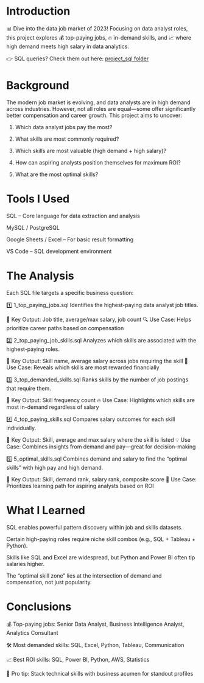 # Introduction

📊 Dive into the data job market of 2023! Focusing on data analyst roles, this project explores 💰 top-paying jobs, 🔥 in-demand skills, and 📈 where high demand meets high salary in data analytics.

👉 SQL queries? Check them out here: [project_sql folder](/project_sql/)

# Background

The modern job market is evolving, and data analysts are in high demand across industries. However, not all roles are equal—some offer significantly better compensation and career growth. This project aims to uncover:

1. Which data analyst jobs pay the most?

2. What skills are most commonly required?

3. Which skills are most valuable (high demand + high salary)?

4. How can aspiring analysts position themselves for maximum ROI?

5. What are the most optimal skills?

# Tools I Used

SQL – Core language for data extraction and analysis

MySQL / PostgreSQL

Google Sheets / Excel – For basic result formatting

VS Code – SQL development environment

# The Analysis

Each SQL file targets a specific business question:

1️⃣ 1_top_paying_jobs.sql
Identifies the highest-paying data analyst job titles.

📍 Key Output: Job title, average/max salary, job count
🔍 Use Case: Helps prioritize career paths based on compensation

2️⃣ 2_top_paying_job_skills.sql
Analyzes which skills are associated with the highest-paying roles.

📍 Key Output: Skill name, average salary across jobs requiring the skill
🎯 Use Case: Reveals which skills are most rewarded financially

3️⃣ 3_top_demanded_skills.sql
Ranks skills by the number of job postings that require them.

📍 Key Output: Skill frequency count
🔥 Use Case: Highlights which skills are most in-demand regardless of salary

4️⃣ 4_top_paying_skills.sql
Compares salary outcomes for each skill individually.

📍 Key Output: Skill, average and max salary where the skill is listed
💡 Use Case: Combines insights from demand and pay—great for decision-making

5️⃣ 5_optimal_skills.sql
Combines demand and salary to find the “optimal skills” with high pay and high demand.

📍 Key Output: Skill, demand rank, salary rank, composite score
🚀 Use Case: Prioritizes learning path for aspiring analysts based on ROI

# What I Learned

SQL enables powerful pattern discovery within job and skills datasets.

Certain high-paying roles require niche skill combos (e.g., SQL + Tableau + Python).

Skills like SQL and Excel are widespread, but Python and Power BI often tip salaries higher.

The “optimal skill zone” lies at the intersection of demand and compensation, not just popularity.

# Conclusions

💰 Top-paying jobs: Senior Data Analyst, Business Intelligence Analyst, Analytics Consultant

🛠️ Most demanded skills: SQL, Excel, Python, Tableau, Communication

📈 Best ROI skills: SQL, Power BI, Python, AWS, Statistics

🌟 Pro tip: Stack technical skills with business acumen for standout profiles
